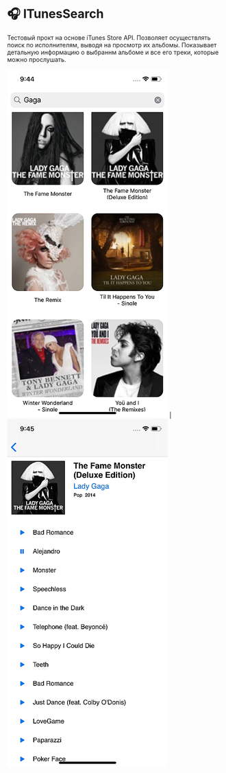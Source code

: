 # :headphones: ITunesSearch 

Тестовый прокт на основе iTunes Store API. Позволяет осуществлять поиск по исполнителям, выводя на просмотр их альбомы. Показывает детальную информацию о выбраннм 
альбоме и все его треки, которые можно прослушать.



![](Screenshots/2.png)   |   ![](Screenshots/%201.png)
